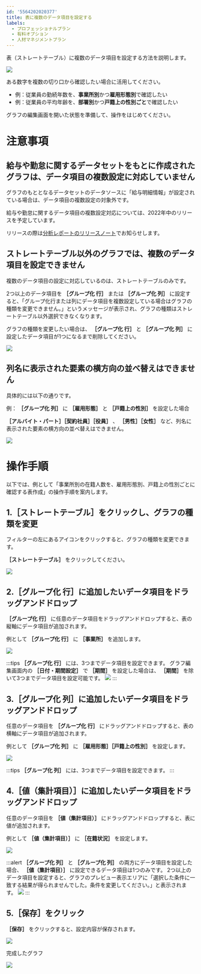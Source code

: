```yaml
---
id: '5564202020377'
title: 表に複数のデータ項目を設定する
labels:
  - プロフェッショナルプラン
  - 有料オプション
  - 人材マネジメントプラン
---
```

表（ストレートテーブル）に複数のデータ項目を設定する方法を説明します。

![](./__________________SmartHR.png)

ある数字を複数の切り口から確認したい場合に活用してください。

- 例：従業員の勤続年数を、**事業所別**かつ**雇用形態別**で確認したい
- 例：従業員の平均年齢を、**部署別**かつ**戸籍上の性別ごと**で確認したい

グラフの編集画面を開いた状態を準備して、操作をはじめてください。

# 注意事項

## 給与や勤怠に関するデータセットをもとに作成されたグラフは、データ項目の複数設定に対応していません

グラフのもととなるデータセットのデータソースに「給与明細情報」が設定されている場合は、データ項目の複数設定の対象外です。

給与や勤怠に関するデータ項目の複数設定対応については、2022年中のリリースを予定しています。

リリースの際は[分析レポートのリリースノート](https://knowledge.smarthr.jp/hc/ja/sections/4410294055833)でお知らせします。

## ストレートテーブル以外のグラフでは、複数のデータ項目を設定できません

複数のデータ項目の設定に対応しているのは、ストレートテーブルのみです。

2つ以上のデータ項目を **［グループ化 行］** または **［グループ化 列］** に設定すると、「グループ化行または列にデータ項目を複数設定している場合はグラフの種類を変更できません。」というメッセージが表示され、グラフの種類はストレートテーブル以外選択できなくなります。

グラフの種類を変更したい場合は、 **［グループ化 行］** と **［グループ化 列］** に設定したデータ項目が1つになるまで削除してください。

![](./00_________________x_______________________SmartHR.png)

## 列名に表示された要素の横方向の並べ替えはできません

具体的には以下の通りです。

例： **［グループ化 列］** に **［雇用形態］** と **［戸籍上の性別］** を設定した場合

 **［アルバイト・パート］［契約社員］［役員］** 、 **［男性］［女性］** など、列名に表示された要素の横方向の並べ替えはできません。

![](./01_________________x_______________________SmartHR.png)

# 操作手順

以下では、例として「事業所別の在籍人数を、雇用形態別、戸籍上の性別ごとに確認する表作成」の操作手順を案内します。

## 1.［ストレートテーブル］をクリックし、グラフの種類を変更

フィルターの左にあるアイコンをクリックすると、グラフの種類を変更できます。

 **［ストレートテーブル］** をクリックしてください。

![](./02_________________x_______________________SmartHR.png)

## 2.［グループ化 行］に追加したいデータ項目をドラッグアンドドロップ

 **［グループ化 行］** に任意のデータ項目をドラッグアンドドロップすると、表の縦軸にデータ項目が追加されます。

例として **［グループ化 行］** に **［事業所］** を追加します。

![](./03_________________x_______________________SmartHR.png)

:::tips
 **［グループ化 行］** には、3つまでデータ項目を設定できます。
グラフ編集画面内の **［日付・期間設定］** で **［期間］** を設定した場合は、 **［期間］** を除いて3つまでデータ項目を設定可能です。
![](./04_________________x_______________________SmartHR.png)
:::

## 3.［グループ化 列］に追加したいデータ項目をドラッグアンドドロップ

任意のデータ項目を **［グループ化 行］** にドラッグアンドドロップすると、表の横軸にデータ項目が追加されます。

例として **［グループ化 列］** に **［雇用形態］［戸籍上の性別］** を設定します。

![](./05_________________x_______________________SmartHR.png)

:::tips
 **［グループ化 列］** には、3つまでデータ項目を設定できます。
:::

## 4.［値（集計項目）］に追加したいデータ項目をドラッグアンドドロップ

任意のデータ項目を **［値（集計項目）］** にドラッグアンドドロップすると、表に値が追加されます。

例として **［値（集計項目）］** に **［在籍状況］** を設定します。

![](./06_________________x_______________________SmartHR.png)

:::alert
 **［グループ化 列］** と **［グループ化 列］** の両方にデータ項目を設定した場合、 **［値（集計項目）］** に設定できるデータ項目は1つのみです。
2つ以上のデータ項目を設定すると、グラフのプレビュー表示エリアに「選択した条件に一致する結果が得られませんでした。条件を変更してください。」と表示されます。
![](./07_________________x_______________________SmartHR.png)
:::

## 5.［保存］をクリック

 **［保存］** をクリックすると、設定内容が保存されます。

![](./08_________________x_______________________SmartHR.png)

完成したグラフ

![](https://knowledge.smarthr.jp/hc/article_attachments/5700723872537/__________________SmartHR.png)

